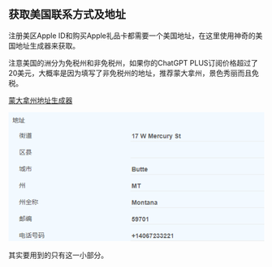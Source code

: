 ## 获取美国联系方式及地址

注册美区Apple ID和购买Apple礼品卡都需要一个美国地址，在这里使用神奇的美国地址生成器来获取。

注意美国的洲分为免税州和非免税州，如果你的ChatGPT PLUS订阅价格超过了20美元，大概率是因为填写了非免税州的地址，推荐蒙大拿州，景色秀丽而且免税。

[蒙大拿州地址生成器](https://www.meiguodizhi.com/usa-address/montana)

![蒙大拿地址](./imgs/Montana.png)

其实要用到的只有这一小部分。